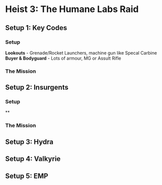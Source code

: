 # Heist 3: The Humane Labs Raid

## Setup 1: Key Codes
### Setup
**Lookouts** - Grenade/Rocket Launchers, machine gun like Specal Carbine
**Buyer & Bodyguard** - Lots of armour, MG or Assult Rifle

### The Mission

## Setup 2: Insurgents
### Setup
**
### The Mission

## Setup 3: Hydra
## Setup 4: Valkyrie
## Setup 5: EMP
